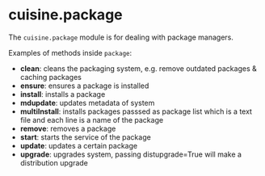 # cuisine.package

The `cuisine.package` module is for dealing with package managers.

Examples of methods inside `package`:

- **clean**: cleans the packaging system, e.g. remove outdated packages & caching packages
- **ensure**: ensures a package is installed
- **install**: installs a package
- **mdupdate**: updates metadata of system
- **multiInstall**: installs packages passsed as package list which is a text file and each line is a name of the package
- **remove**: removes a package
- **start**: starts the service of the package
- **update**: updates a certain package
- **upgrade**: upgrades system, passing distupgrade=True will make a distribution upgrade
